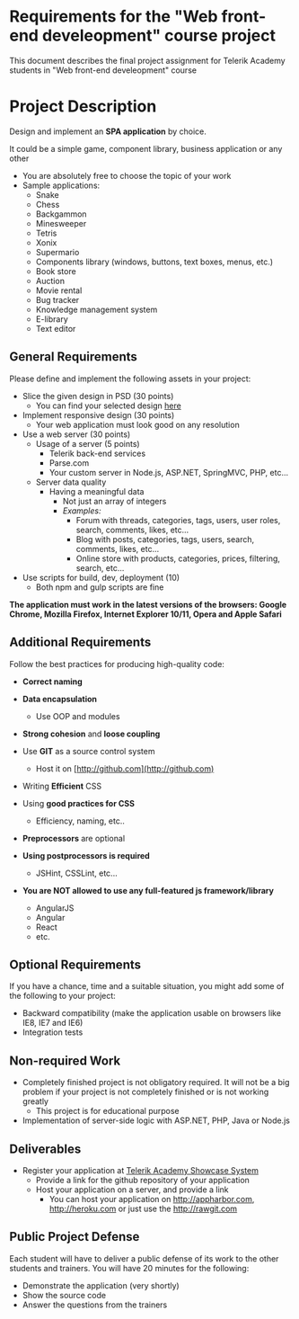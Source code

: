 # Requirements for the "Web front-end develeopment" course project

This document describes the final project assignment for Telerik Academy students in "Web front-end develeopment" course

# Project Description

Design and implement an **SPA application** by choice.

It could be a simple game, component library, business application or any other
-   You are absolutely free to choose the topic of your work
-   Sample applications:
    -   Snake
    -   Chess
    -   Backgammon
    -   Minesweeper
    -   Tetris
    -   Xonix
    -   Supermario
    -   Components library (windows, buttons, text boxes, menus, etc.)
    -   Book store
    -   Auction
    -   Movie rental
    -   Bug tracker
    -   Knowledge management system
    -   E-library
    -   Text editor

##  General Requirements
Please define and implement the following assets in your project:
- Slice the given design in PSD (30 points)
  - You can find your selected design [here](PSDs.md)
- Implement responsive design (30 points)
  - Your web application must look good on any resolution
- Use a web server (30 points)
  - Usage of a server (5 points)
    - Telerik back-end services
    - Parse.com
    - Your custom server in Node.js, ASP.NET, SpringMVC, PHP, etc...
  - Server data quality
    - Having a meaningful data
      - Not just an array of integers
      - _Examples:_
        - Forum with threads, categories, tags, users, user roles, search, comments, likes, etc...
        - Blog with posts, categories, tags, users, search, comments, likes, etc...
        - Online store with products, categories, prices, filtering, search, etc...
- Use scripts for build, dev, deployment (10)
  - Both npm and gulp scripts are fine

**The application must work in the latest versions of the browsers: Google Chrome, Mozilla Firefox, Internet Explorer 10/11, Opera and Apple Safari**

##  Additional Requirements
Follow the best practices for producing high-quality code:
- **Correct naming**
- **Data encapsulation**
  - Use OOP and modules
- **Strong cohesion** and **loose coupling**
- Use **GIT** as a source control system
  - Host it on [http://github.com](http://github.com)
- Writing **Efficient** CSS
- Using **good practices for CSS**
  - Efficiency, naming, etc..
- **Preprocessors** are optional
- **Using postprocessors is required**
  - JSHint, CSSLint, etc...

- **You are NOT allowed to use any full-featured js framework/library**
  - AngularJS
  - Angular
  - React
  - etc.

##  Optional Requirements
If you have a chance, time and a suitable situation, you might add some of the following to your project:
-   Backward compatibility (make the application usable on browsers like IE8, IE7 and IE6)
-   Integration tests

##  Non-required Work
-   Completely finished project is not obligatory required. It will not be a big problem if your project is not completely finished or is not working greatly
    -   This project is for educational purpose
-   Implementation of server-side logic with ASP.NET, PHP, Java or Node.js

## Deliverables

-   Register your application at [Telerik Academy Showcase System](http://best.telerikacademy.com)
    -   Provide a link for the github repository of your application
    -   Host your application on a server, and provide a link
        -   You can host your application on http://appharbor.com, http://heroku.com or just use the http://rawgit.com

## Public Project Defense

Each student will have to deliver a public defense of its work to the other students and trainers. You will have 20 minutes for the following:
-   Demonstrate the application (very shortly)
-   Show the source code
-   Answer the questions from the trainers
